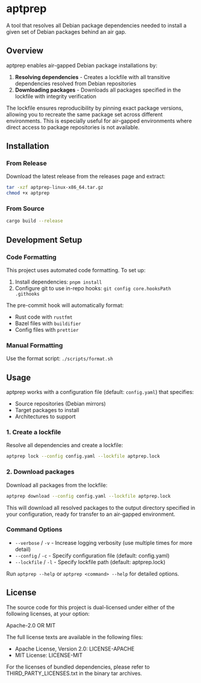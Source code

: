 # aptprep

A tool that resolves all Debian package dependencies needed to install a given set of Debian packages behind an air gap.

## Overview

aptprep enables air-gapped Debian package installations by:

1. **Resolving dependencies** - Creates a lockfile with all transitive dependencies resolved from Debian repositories
2. **Downloading packages** - Downloads all packages specified in the lockfile with integrity verification

The lockfile ensures reproducibility by pinning exact package versions, allowing you to recreate the same package set across different environments. This is especially useful for air-gapped environments where direct access to package repositories is not available.

## Installation

### From Release

Download the latest release from the releases page and extract:

```bash
tar -xzf aptprep-linux-x86_64.tar.gz
chmod +x aptprep
```

### From Source

```bash
cargo build --release
```

## Development Setup

### Code Formatting
This project uses automated code formatting. To set up:

1. Install dependencies: `pnpm install`
2. Configure git to use in-repo hooks: `git config core.hooksPath .githooks`

The pre-commit hook will automatically format:
- Rust code with `rustfmt`
- Bazel files with `buildifier`
- Config files with `prettier`

### Manual Formatting
Use the format script: `./scripts/format.sh`

## Usage

aptprep works with a configuration file (default: `config.yaml`) that specifies:
- Source repositories (Debian mirrors)
- Target packages to install
- Architectures to support

### 1. Create a lockfile

Resolve all dependencies and create a lockfile:

```bash
aptprep lock --config config.yaml --lockfile aptprep.lock
```

### 2. Download packages

Download all packages from the lockfile:

```bash
aptprep download --config config.yaml --lockfile aptprep.lock
```

This will download all resolved packages to the output directory specified in your configuration, ready for transfer to an air-gapped environment.

### Command Options

- `--verbose` / `-v` - Increase logging verbosity (use multiple times for more detail)
- `--config` / `-c` - Specify configuration file (default: config.yaml)
- `--lockfile` / `-l` - Specify lockfile path (default: aptprep.lock)

Run `aptprep --help` or `aptprep <command> --help` for detailed options.

## License

The source code for this project is dual-licensed under either of the following licenses, at your option:

Apache-2.0 OR MIT

The full license texts are available in the following files:
- Apache License, Version 2.0: LICENSE-APACHE
- MIT License: LICENSE-MIT

For the licenses of bundled dependencies, please refer to THIRD_PARTY_LICENSES.txt in the binary tar archives.
